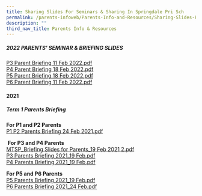 ```yaml
---
title: Sharing Slides For Seminars & Sharing In Springdale Pri Sch
permalink: /parents-infoweb/Parents-Info-and-Resources/Sharing-Slides-For-Seminars-and-Sharing/
description: ""
third_nav_title: Parents Info & Resources
---
```

#####  2022 PARENTS' SEMINAR & BRIEFING SLIDES 

[P3 Parent Briefing 11 Feb 2022.pdf](/files/P3%20Parent%20Briefing%2011%20Feb%202022.pdf)<br>
[P4 Parent Briefing 18 Feb 2022.pdf](/files/P4%20Parent%20Briefing%2018%20Feb%202022.pdf)<br>
[P5 Parent Briefing 18 Feb 2022.pdf](/files/P5%20Parent%20Briefing%2018%20Feb%202022.pdf)<br>
[P6 Parent Briefing 11 Feb 2022.pdf](/files/P6%20Parent%20Briefing%2011%20Feb%202022.pdf)

#### 2021

##### Term 1 Parents Briefing 

**For P1 and P2 Parents**<br>
[P1  P2 Parents Briefing 24 Feb 2021.pdf](/files/P1%20%20P2%20Parents%20Briefing%2024%20Feb%202021.pdf)

 **For P3 and P4 Parents**<br>
 [MTSP_Briefing Slides for Parents_19 Feb 2021 2.pdf](/files/MTSP_Briefing%20Slides%20for%20Parents_19%20Feb%202021%202.pdf)<br>
 [P3 Parents Briefing 2021_19 Feb.pdf](/files/P3%20Parents%20Briefing%202021_19%20Feb.pdf)<br>
 [P4 Parents Briefing 2021_19 Feb.pdf](/files/P4%20Parents%20Briefing%202021_19%20Feb.pdf)<br>

**For P5 and P6 Parents**<br>
[P5 Parents Briefing 2021_19 Feb.pdf]()  
[P6 Parents Briefing 2021_24 Feb.pdf](/files/P6%20Parents%20Briefing%202021_24%20Feb.pdf)